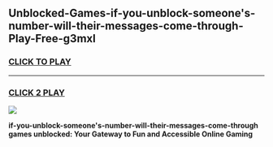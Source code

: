 
## Unblocked-Games-if-you-unblock-someone's-number-will-their-messages-come-through-Play-Free-g3mxl
<h3>
<a href="https://premium76.site?title=if-you-unblock-someone's-number-will-their-messages-come-through&ref=21A">CLICK TO PLAY</a></h3>
<hr>

<h3>
<a href="https://premium76.site?title=if-you-unblock-someone's-number-will-their-messages-come-through&ref=21A">CLICK 2 PLAY</a>
  
</h3>

<a href="https://premium76.site?title=if-you-unblock-someone's-number-will-their-messages-come-through&ref=21A"><img src="https://clearcache.store/games.png"></a>


**if-you-unblock-someone's-number-will-their-messages-come-through games unblocked: Your Gateway to Fun and Accessible Online Gaming**
